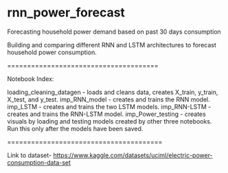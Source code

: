 # rnn_power_forecast
Forecasting household power demand based on past 30 days consumption

Building and comparing different RNN and LSTM architectures to forecast household power consumption. 

======================================

Notebook Index:

loading_cleaning_datagen - loads and cleans data, creates X_train, y_train, X_test, and y_test.
imp_RNN_model - creates and trains the RNN model.
imp_LSTM - creates and trains the two LSTM models.
imp_RNN-LSTM - creates and trains the RNN-LSTM model.
imp_Power_testing - creates visuals by loading and testing models created by other three notebooks. Run this only after the models have been saved.


=======================================

Link to dataset- https://www.kaggle.com/datasets/uciml/electric-power-consumption-data-set

